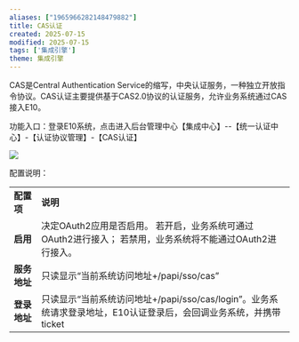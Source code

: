 ```yaml
---
aliases: ["1965966282148479882"]
title: CAS认证
created: 2025-07-15
modified: 2025-07-15
tags: ['集成引擎']
theme: 集成引擎
---
```


CAS是Central Authentication Service的缩写，中央认证服务，一种独立开放指令协议。CAS认证主要提供基于CAS2.0协议的认证服务，允许业务系统通过CAS接入E10。

功能入口：登录E10系统，点击进入后台管理中心【集成中心】--【统一认证中心】-【认证协议管理】-【CAS认证】

![](https://myhelpdoc.oss-cn-heyuan.aliyuncs.com/mdimages/d56439c52527ad7f97666b5931ddb22d.jpg)

配置说明：

|  |  |
| --- | --- |
| **配置项** | **说明** |
| **启用** | 决定OAuth2应用是否启用。  若开启，业务系统可通过OAuth2进行接入；  若禁用，业务系统将不能通过OAuth2进行接入。 |
| **服务地址** | 只读显示“当前系统访问地址+/papi/sso/cas” |
| **登录地址** | 只读显示“当前系统访问地址+/papi/sso/cas/login”。业务系统请求登录地址，E10认证登录后，会回调业务系统，并携带ticket |
